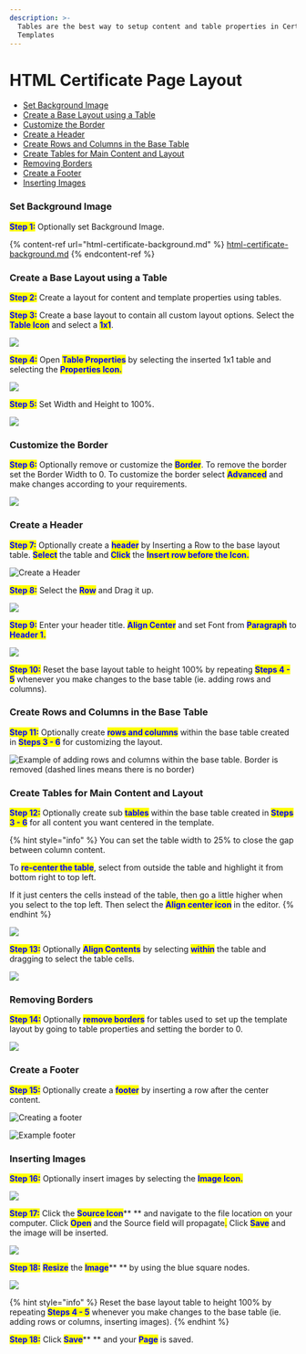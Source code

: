 ```yaml
---
description: >-
  Tables are the best way to setup content and table properties in Certificate
  Templates
---
```


# HTML Certificate Page Layout

* [Set Background Image](html-certificate-page-layout.md#set-background-image)
* [Create a Base Layout using a Table](html-certificate-page-layout.md#create-a-base-layout-using-a-table)
* [Customize the Border](html-certificate-page-layout.md#customize-the-border)
* [Create a Header](html-certificate-page-layout.md#create-a-header)
* [Create Rows and Columns in the Base Table](html-certificate-page-layout.md#create-rows-and-columns-in-the-base-table)
* [Create Tables for Main Content and Layout](html-certificate-page-layout.md#create-tables-for-main-content-and-layout)
* [Removing Borders](html-certificate-page-layout.md#removing-borders)
* [Create a Footer](html-certificate-page-layout.md#create-a-footer)
* [Inserting Images](html-certificate-page-layout.md#undefined)

### Set Background Image

<mark style="color:blue;">**Step 1:**</mark>  Optionally set Background Image.

{% content-ref url="html-certificate-background.md" %}
[html-certificate-background.md](html-certificate-background.md)
{% endcontent-ref %}

### Create a Base Layout using a Table

<mark style="color:blue;">**Step 2:**</mark>  Create a layout for content and template properties using tables.&#x20;

<mark style="color:blue;">**Step 3:**</mark>  Create a base layout to contain all custom layout options. Select the <mark style="color:blue;">**Table Icon**</mark> and select a <mark style="color:blue;">**1x1**</mark>.

![](<../../../../../.gitbook/assets/image (8).png>)

<mark style="color:blue;">**Step 4:**</mark>  Open <mark style="color:blue;">**Table Properties**</mark> by selecting the inserted 1x1 table and selecting the <mark style="color:blue;">**Properties Icon.**</mark>

![](<../../../../../.gitbook/assets/image (14).png>)

<mark style="color:blue;">**Step 5:**</mark>  Set Width and Height to 100%.

![](<../../../../../.gitbook/assets/image (26).png>)

### Customize the Border

<mark style="color:blue;">**Step 6:**</mark>  Optionally remove or customize the <mark style="color:blue;">**Border**</mark>. To remove the border set the Border Width to 0. To customize the border select <mark style="color:blue;">**Advanced**</mark> and make changes according to your requirements.

&#x20;&#x20;

![](<../../../../../.gitbook/assets/image (23).png>)

### Create a Header

<mark style="color:blue;">**Step 7:**</mark>  Optionally create a <mark style="color:blue;">**header**</mark> by Inserting a Row to the base layout table. <mark style="color:blue;">**Select**</mark> the table and <mark style="color:blue;">**Click**</mark> the <mark style="color:blue;">**Insert row before the Icon.**</mark>

![Create a Header](<../../../../../.gitbook/assets/image (15).png>)

<mark style="color:blue;">**Step 8:**</mark>  Select the <mark style="color:blue;">**Row**</mark> and Drag it up.

![](<../../../../../.gitbook/assets/image (25).png>)

<mark style="color:blue;">**Step 9:**</mark>  Enter your header title. <mark style="color:blue;">**Align Center**</mark> and set Font from <mark style="color:blue;">**Paragraph**</mark> to <mark style="color:blue;">**Header 1.**</mark>

![](<../../../../../.gitbook/assets/image (7).png>)

<mark style="color:blue;">**Step 10:**</mark>  Reset the base layout table to height 100% by repeating <mark style="color:blue;">**Steps 4 - 5**</mark> whenever you make changes to the base table (ie. adding rows and columns).

### Create Rows and Columns in the Base Table

<mark style="color:blue;">**Step 11:**</mark>  Optionally create <mark style="color:blue;">**rows and columns**</mark> within the base table created in <mark style="color:blue;">**Steps 3 - 6**</mark> for customizing the layout.

![Example of adding rows and columns within the base table. Border is removed (dashed lines means there is no border)](<../../../../../.gitbook/assets/image (13).png>)

### Create Tables for Main Content and Layout

<mark style="color:blue;">**Step 12:**</mark>  Optionally create sub <mark style="color:blue;">**tables**</mark> within the base table created in <mark style="color:blue;">**Steps 3 - 6**</mark> for all content you want centered in the template.

{% hint style="info" %}
You can set the table width to 25% to close the gap between column content.

To <mark style="color:blue;">**re-center the table**</mark>, select from outside the table and highlight it from bottom right to top left.&#x20;

If it just centers the cells instead of the table, then go a little higher when you select to the top left. Then select the <mark style="color:blue;">**Align center icon**</mark> in the editor.
{% endhint %}

![](<../../../../../.gitbook/assets/image (10).png>)

<mark style="color:blue;">**Step 13:**</mark>  Optionally <mark style="color:blue;">**Align Contents**</mark> by selecting <mark style="color:blue;">**within**</mark> the table and dragging to select the table cells.&#x20;

![](<../../../../../.gitbook/assets/image (2).png>)

### Removing Borders

<mark style="color:blue;">**Step 14:**</mark>  Optionally <mark style="color:blue;">**remove borders**</mark> for tables used to set up the template layout by going to table properties and setting the border to 0.

![](<../../../../../.gitbook/assets/image (28).png>)

### Create a Footer

<mark style="color:blue;">**Step 15:**</mark>  Optionally create a <mark style="color:blue;">**footer**</mark> by inserting a row after the center content.

![Creating a footer](<../../../../../.gitbook/assets/image (24).png>)

![Example footer](<../../../../../.gitbook/assets/image (11).png>)

### Inserting Images <a href="#insert-images" id="insert-images"></a>

<mark style="color:blue;">**Step 16:**</mark>  Optionally insert images by selecting the <mark style="color:blue;">**Image Icon.**</mark>

![](<../../../../../.gitbook/assets/image (4).png>)

<mark style="color:blue;">**Step 17:**</mark>  Click the <mark style="color:blue;">**Source Icon**</mark>** ** and navigate to the file location on your computer. Click <mark style="color:blue;">**Open**</mark> and the Source field will propagate<mark style="color:blue;">.</mark> Click <mark style="color:blue;">**Save**</mark> and the image will be inserted.

![](<../../../../../.gitbook/assets/image (22).png>)

<mark style="color:blue;">**Step 18:**</mark>  <mark style="color:blue;">**Resize**</mark> the <mark style="color:blue;">**Image**</mark>** ** by using the blue square nodes.

![](<../../../../../.gitbook/assets/image (6).png>)

{% hint style="info" %}
Reset the base layout table to height 100% by repeating <mark style="color:blue;">**Steps 4 - 5**</mark> whenever you make changes to the base table (ie. adding rows or columns, inserting images).
{% endhint %}

<mark style="color:blue;">**Step 18:**</mark>  Click <mark style="color:blue;">**Save**</mark>** ** and your <mark style="color:blue;">**Page**</mark> is saved.
